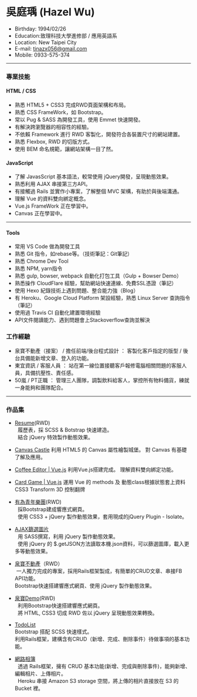   
# 吳庭瑀 (Hazel Wu)
- Birthday: 1994/02/26  
- Education:致理科技大學進修部 / 應用英語系  
- Location: New Taipei City  
- E-mail: tinazx056@gmail.com  
- Mobile: 0933-575-374  
<hr>

### 專業技能  
  
#### HTML / CSS  
- 熟悉 HTML5 + CSS3 完成RWD頁面架構和布局。
- 熟悉 CSS FrameWork，如 Bootstrap。
- 常以 Pug & SASS 為開發工具，使用 Emmet 快速開發。
- 有解決跨瀏覽器的相容性的經驗。
- 不依賴 Framework 進行 RWD 客製化，開發符合各裝置尺寸的網站建置。 
- 熟悉 Flexbox, RWD 的切版方式。
- 使用 BEM 命名規範，讓網站架構一目了然。
  
#### JavaScript
- 了解 JavasScript 基本語法，較常使用 jQuery開發，呈現動態效果。
- 熟悉利用 AJAX 串接第三方API。
- 有接觸過 Rails 並實作小專案，了解整個 MVC 架構，有助於與後端溝通。
- 理解 Vue 的資料雙向綁定概念。
- Vue.js FrameWork 正在學習中。
- Canvas 正在學習中。
<hr> 

#### Tools
- 常用 VS Code 做為開發工具 
- 熟悉 Git 指令，如rebase等。（技術筆記：Git筆記）
- 熟悉 Chrome Dev Tool 
- 熟悉 NPM, yarn指令
- 熟悉 gulp, bowser, webpack 自動化打包工具（Gulp + Bowser Demo）
- 熟悉操作 CloudFlare 經驗，幫助網站快速連線、免費SSL憑證（筆記）
- 使用 Hexo 紀錄技術上遇到問題、整合能力強（Blog） 
- 有 Heroku、Google Cloud Platform 架設經驗，熟悉 Linux Server 查詢指令（筆記）
- 使用過 Travis CI 自動化建置環境經驗 
- API文件閱讀能力、遇到問題會上Stackoverflow查詢並解決
  
### 工作經驗  
  
- 泉寶不動產（接案） / 擔任前端/後台程式設計 ： 客製化客戶指定的版型 / 後台具備能新增文章、登入的功能。      
- 東宜資訊 / 客服人員 ： 站在第一線位置接聽客戶報修電腦相關問題的客服人員，具備抗壓性、責任感。    
- 50嵐 / PT正職 ： 管理三人團隊，調製飲料給客人，掌控所有物料備貨，練就一身能夠和團隊配合。    
<hr>

### 作品集  
  
- [Resume](https://hazelwu2.github.io/first-bootstrap-site-resume)(RWD)   
   履歷表，採 SCSS & Botstrap 快速建造。    
   結合 jQuery 特效製作動態效果。    

- [Canvas Castle](https://codepen.io/wualnz/pen/bxKyKN?editors=1010)
  利用 HTML5 的 Canvas 屬性繪製城堡。
  對 Canvas 有基礎了解及應用。
  
- [Coffee Editor | Vue.js](https://hazelwu2.github.io/CoffeeEditor/)
  利用Vue.js搭建完成。
  理解資料雙向綁定功能。
  
- [Card Game | Vue.js](https://hazelwu2.github.io/Card-Game-Vue/)
  運用 Vue 的 methods 及 動態class根據狀態套上資料
  CSS3 Transform 3D 控制翻牌
  
- [有為青年樂團](https://hazelwu2.github.io/band/portfolio.html)(RWD)  
   採Bootstrap建成響應式網頁。    
   使用 CSS3 + jQuery 製作動態效果，套用現成的jQuery Plugin - Isolate。    

- [AJAX篩選圖片](https://hazelwu2.github.io/sample)  
   用 SASS撰寫，利用 jQuery 製作動態效果。    
   使用 jQuery 的 $.getJSON方法讀取本機.json資料，可以篩選圖庫，載入更多等動態效果。    

- [泉寶不動產](https://www.quan-bao.com.tw/)（RWD）    
  一人獨力完成的專案，採用Rails框架製成，有簡單的CRUD文章、串接FB API功能。    
  Bootstrap快速搭建響應式網頁、使用 jQuery 製作動態效果。    
  
- [泉寶Demo](https://hazelwu2.github.io/AjaxMasonryPhoto)(RWD)  
   利用Bootstrap快速搭建響應式網頁。  
   將 HTML, CSS3 切成 RWD 佐以 jQuery 呈現動態效果轉換。    

- [TodoList](https://todo-list-hazel.herokuapp.com/)  
   Bootstrap 搭配 SCSS 快速樣式。  
   利用Rails框架，建構含有CRUD（新增、完成、刪除事件）待做事項的基本功能。  

- [網路相簿](https://photo-album-hazel.herokuapp.com/photos)  
   透過 Rails框架，擁有 CRUD 基本功能(新增、完成與刪除事件)，能夠新增、編輯相片、上傳相片。  
   Heroku 串接 Amazon S3 storage 空間，將上傳的相片直接放在 S3 的 Bucket 裡。  

